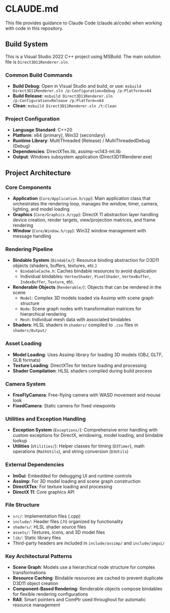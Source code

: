 # CLAUDE.md

This file provides guidance to Claude Code (claude.ai/code) when working with code in this repository.

## Build System

This is a Visual Studio 2022 C++ project using MSBuild. The main solution file is `Direct3D11Renderer.sln`.

### Common Build Commands
- **Build Debug**: Open in Visual Studio and build, or use: `msbuild Direct3D11Renderer.sln /p:Configuration=Debug /p:Platform=x64`
- **Build Release**: `msbuild Direct3D11Renderer.sln /p:Configuration=Release /p:Platform=x64`
- **Clean**: `msbuild Direct3D11Renderer.sln /t:Clean`

### Project Configuration
- **Language Standard**: C++20
- **Platform**: x64 (primary), Win32 (secondary)
- **Runtime Library**: MultiThreaded (Release) / MultiThreadedDebug (Debug)
- **Dependencies**: DirectXTex.lib, assimp-vc143-mt.lib
- **Output**: Windows subsystem application (Direct3D11Renderer.exe)

## Project Architecture

### Core Components
- **Application** (`Core/Application.h/cpp`): Main application class that orchestrates the rendering loop, manages the window, timer, camera, lighting, and model loading
- **Graphics** (`Core/Graphics.h/cpp`): DirectX 11 abstraction layer handling device creation, render targets, view/projection matrices, and frame rendering
- **Window** (`Core/Window.h/cpp`): Win32 window management with message handling

### Rendering Pipeline
- **Bindable System** (`Bindable/`): Resource binding abstraction for D3D11 objects (shaders, buffers, textures, etc.)
  - `BindableCache.h`: Caches bindable resources to avoid duplication
  - Individual bindables: `VertexShader`, `PixelShader`, `VertexBuffer`, `IndexBuffer`, `Texture`, etc.
- **Renderable Objects** (`Renderable/`): Objects that can be rendered in the scene
  - `Model`: Complex 3D models loaded via Assimp with scene graph structure
  - `Node`: Scene graph nodes with transformation matrices for hierarchical rendering
  - `Mesh`: Individual mesh data with associated bindables
- **Shaders**: HLSL shaders in `shaders/` compiled to `.cso` files in `shaders/Output/`

### Asset Loading
- **Model Loading**: Uses Assimp library for loading 3D models (OBJ, GLTF, GLB formats)
- **Texture Loading**: DirectXTex for texture loading and processing
- **Shader Compilation**: HLSL shaders compiled during build process

### Camera System
- **FreeFlyCamera**: Free-flying camera with WASD movement and mouse look
- **FixedCamera**: Static camera for fixed viewpoints

### Utilities and Exception Handling
- **Exception System** (`Exceptions/`): Comprehensive error handling with custom exceptions for DirectX, windowing, model loading, and bindable lookup
- **Utilities** (`Utilities/`): Helper classes for timing (`D3Timer`), math operations (`MathUtils`), and string conversion (`D3Utils`)

### External Dependencies
- **ImGui**: Embedded for debugging UI and runtime controls
- **Assimp**: For 3D model loading and scene graph construction
- **DirectXTex**: For texture loading and processing
- **DirectX 11**: Core graphics API

### File Structure
- `src/`: Implementation files (.cpp)
- `include/`: Header files (.h) organized by functionality
- `shaders/`: HLSL shader source files
- `assets/`: Textures, icons, and 3D model files
- `lib/`: Static library files
- Third-party headers are included in `include/assimp/` and `include/imgui/`

### Key Architectural Patterns
- **Scene Graph**: Models use a hierarchical node structure for complex transformations
- **Resource Caching**: Bindable resources are cached to prevent duplicate D3D11 object creation
- **Component-Based Rendering**: Renderable objects compose bindables for flexible rendering configurations
- **RAII**: Smart pointers and ComPtr used throughout for automatic resource management